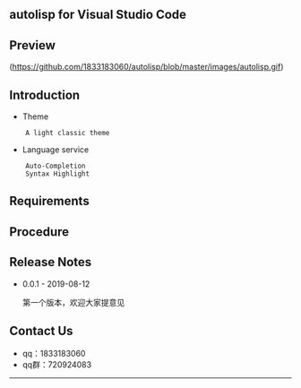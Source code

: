 
## autolisp for Visual Studio Code


## Preview
(https://github.com/1833183060/autolisp/blob/master/images/autolisp.gif)

## Introduction

*	Theme
```
	A light classic theme
```
*	Language service
```
	Auto-Completion 
	Syntax Highlight
```

## Requirements

   

## Procedure


	
	
## Release Notes




* 0.0.1 - 2019-08-12

	第一个版本，欢迎大家提意见


## Contact Us
* qq：1833183060
* qq群：720924083
-----------------------------------------------------------------------------------------------------------


